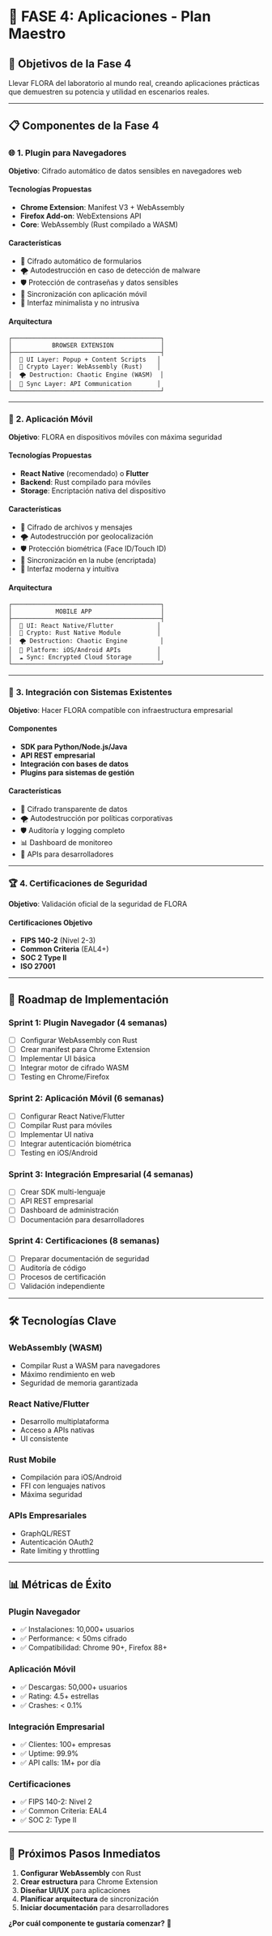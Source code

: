 # 🌺 FASE 4: Aplicaciones - Plan Maestro

## 🎯 **Objetivos de la Fase 4**

Llevar FLORA del laboratorio al mundo real, creando aplicaciones prácticas que demuestren su potencia y utilidad en escenarios reales.

---

## 📋 **Componentes de la Fase 4**

### 🌐 **1. Plugin para Navegadores**
**Objetivo**: Cifrado automático de datos sensibles en navegadores web

#### **Tecnologías Propuestas**
- **Chrome Extension**: Manifest V3 + WebAssembly
- **Firefox Add-on**: WebExtensions API
- **Core**: WebAssembly (Rust compilado a WASM)

#### **Características**
- 🔐 Cifrado automático de formularios
- 🌪️ Autodestrucción en caso de detección de malware
- 🛡️ Protección de contraseñas y datos sensibles
- 📱 Sincronización con aplicación móvil
- 🎨 Interfaz minimalista y no intrusiva

#### **Arquitectura**
```
┌─────────────────────────────────────────┐
│           BROWSER EXTENSION             │
├─────────────────────────────────────────┤
│  🎨 UI Layer: Popup + Content Scripts   │
│  🔐 Crypto Layer: WebAssembly (Rust)    │
│  🌪️ Destruction: Chaotic Engine (WASM)  │
│  📡 Sync Layer: API Communication       │
└─────────────────────────────────────────┘
```

---

### 📱 **2. Aplicación Móvil**
**Objetivo**: FLORA en dispositivos móviles con máxima seguridad

#### **Tecnologías Propuestas**
- **React Native** (recomendado) o **Flutter**
- **Backend**: Rust compilado para móviles
- **Storage**: Encriptación nativa del dispositivo

#### **Características**
- 🔐 Cifrado de archivos y mensajes
- 🌪️ Autodestrucción por geolocalización
- 🛡️ Protección biométrica (Face ID/Touch ID)
- 📡 Sincronización en la nube (encriptada)
- 🎨 Interfaz moderna y intuitiva

#### **Arquitectura**
```
┌─────────────────────────────────────────┐
│            MOBILE APP                   │
├─────────────────────────────────────────┤
│  🎨 UI: React Native/Flutter            │
│  🔐 Crypto: Rust Native Module          │
│  🌪️ Destruction: Chaotic Engine         │
│  📱 Platform: iOS/Android APIs          │
│  ☁️ Sync: Encrypted Cloud Storage       │
└─────────────────────────────────────────┘
```

---

### 🔌 **3. Integración con Sistemas Existentes**
**Objetivo**: Hacer FLORA compatible con infraestructura empresarial

#### **Componentes**
- **SDK para Python/Node.js/Java**
- **API REST empresarial**
- **Integración con bases de datos**
- **Plugins para sistemas de gestión**

#### **Características**
- 🔐 Cifrado transparente de datos
- 🌪️ Autodestrucción por políticas corporativas
- 🛡️ Auditoría y logging completo
- 📊 Dashboard de monitoreo
- 🔧 APIs para desarrolladores

---

### 🏆 **4. Certificaciones de Seguridad**
**Objetivo**: Validación oficial de la seguridad de FLORA

#### **Certificaciones Objetivo**
- **FIPS 140-2** (Nivel 2-3)
- **Common Criteria** (EAL4+)
- **SOC 2 Type II**
- **ISO 27001**

---

## 🚀 **Roadmap de Implementación**

### **Sprint 1: Plugin Navegador (4 semanas)**
- [ ] Configurar WebAssembly con Rust
- [ ] Crear manifest para Chrome Extension
- [ ] Implementar UI básica
- [ ] Integrar motor de cifrado WASM
- [ ] Testing en Chrome/Firefox

### **Sprint 2: Aplicación Móvil (6 semanas)**
- [ ] Configurar React Native/Flutter
- [ ] Compilar Rust para móviles
- [ ] Implementar UI nativa
- [ ] Integrar autenticación biométrica
- [ ] Testing en iOS/Android

### **Sprint 3: Integración Empresarial (4 semanas)**
- [ ] Crear SDK multi-lenguaje
- [ ] API REST empresarial
- [ ] Dashboard de administración
- [ ] Documentación para desarrolladores

### **Sprint 4: Certificaciones (8 semanas)**
- [ ] Preparar documentación de seguridad
- [ ] Auditoría de código
- [ ] Procesos de certificación
- [ ] Validación independiente

---

## 🛠️ **Tecnologías Clave**

### **WebAssembly (WASM)**
- Compilar Rust a WASM para navegadores
- Máximo rendimiento en web
- Seguridad de memoria garantizada

### **React Native/Flutter**
- Desarrollo multiplataforma
- Acceso a APIs nativas
- UI consistente

### **Rust Mobile**
- Compilación para iOS/Android
- FFI con lenguajes nativos
- Máxima seguridad

### **APIs Empresariales**
- GraphQL/REST
- Autenticación OAuth2
- Rate limiting y throttling

---

## 📊 **Métricas de Éxito**

### **Plugin Navegador**
- ✅ Instalaciones: 10,000+ usuarios
- ✅ Performance: < 50ms cifrado
- ✅ Compatibilidad: Chrome 90+, Firefox 88+

### **Aplicación Móvil**
- ✅ Descargas: 50,000+ usuarios
- ✅ Rating: 4.5+ estrellas
- ✅ Crashes: < 0.1%

### **Integración Empresarial**
- ✅ Clientes: 100+ empresas
- ✅ Uptime: 99.9%
- ✅ API calls: 1M+ por día

### **Certificaciones**
- ✅ FIPS 140-2: Nivel 2
- ✅ Common Criteria: EAL4
- ✅ SOC 2: Type II

---

## 🎯 **Próximos Pasos Inmediatos**

1. **Configurar WebAssembly** con Rust
2. **Crear estructura** para Chrome Extension
3. **Diseñar UI/UX** para aplicaciones
4. **Planificar arquitectura** de sincronización
5. **Iniciar documentación** para desarrolladores

**¿Por cuál componente te gustaría comenzar?** 🌸

